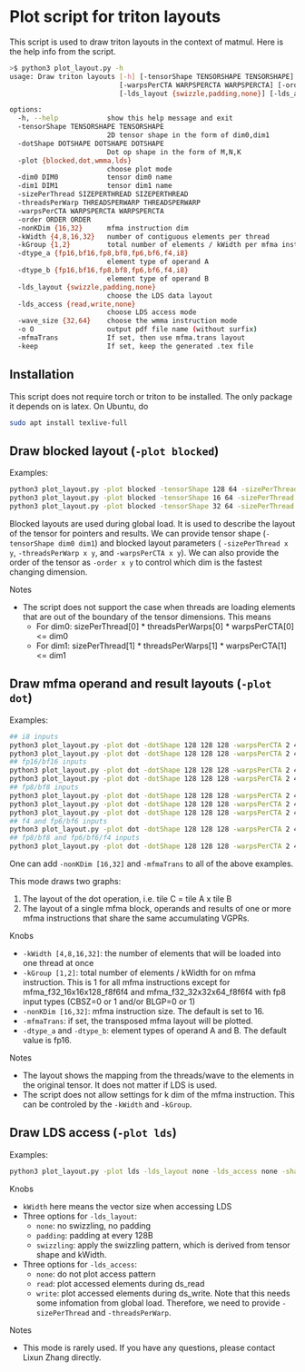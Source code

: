 # Plot script for triton layouts

This script is used to draw triton layouts in the context of matmul.
Here is the help info from the script.

```bash
>$ python3 plot_layout.py -h
usage: Draw triton layouts [-h] [-tensorShape TENSORSHAPE TENSORSHAPE] [-dotShape DOTSHAPE DOTSHAPE DOTSHAPE] [-plot {blocked,dot,wmma,lds}] [-dim0 DIM0] [-dim1 DIM1] [-sizePerThread SIZEPERTHREAD SIZEPERTHREAD] [-threadsPerWarp THREADSPERWARP THREADSPERWARP]
                           [-warpsPerCTA WARPSPERCTA WARPSPERCTA] [-order ORDER ORDER] [-nonKDim {16,32}] [-kWidth {4,8,16,32}] [-kGroup {1,2}] [-dtype_a {fp16,bf16,fp8,bf8,fp6,bf6,f4,i8}] [-dtype_b {fp16,bf16,fp8,bf8,fp6,bf6,f4,i8}]
                           [-lds_layout {swizzle,padding,none}] [-lds_access {read,write,none}] [-wave_size {32,64}] [-o O] [-mfmaTrans] [-keep]

options:
  -h, --help            show this help message and exit
  -tensorShape TENSORSHAPE TENSORSHAPE
                        2D tensor shape in the form of dim0,dim1
  -dotShape DOTSHAPE DOTSHAPE DOTSHAPE
                        Dot op shape in the form of M,N,K
  -plot {blocked,dot,wmma,lds}
                        choose plot mode
  -dim0 DIM0            tensor dim0 name
  -dim1 DIM1            tensor dim1 name
  -sizePerThread SIZEPERTHREAD SIZEPERTHREAD
  -threadsPerWarp THREADSPERWARP THREADSPERWARP
  -warpsPerCTA WARPSPERCTA WARPSPERCTA
  -order ORDER ORDER
  -nonKDim {16,32}      mfma instruction dim
  -kWidth {4,8,16,32}   number of contiguous elements per thread
  -kGroup {1,2}         total number of elements / kWidth per mfma instruction
  -dtype_a {fp16,bf16,fp8,bf8,fp6,bf6,f4,i8}
                        element type of operand A
  -dtype_b {fp16,bf16,fp8,bf8,fp6,bf6,f4,i8}
                        element type of operand B
  -lds_layout {swizzle,padding,none}
                        choose the LDS data layout
  -lds_access {read,write,none}
                        choose LDS access mode
  -wave_size {32,64}    choose the wmma instruction mode
  -o O                  output pdf file name (without surfix)
  -mfmaTrans            If set, then use mfma.trans layout
  -keep                 If set, keep the generated .tex file
```

## Installation
This script does not require torch or triton to be installed. The only package
it depends on is latex. On Ubuntu, do
```bash
sudo apt install texlive-full
```

## Draw blocked layout (`-plot blocked`)

Examples:
```bash
python3 plot_layout.py -plot blocked -tensorShape 128 64 -sizePerThread 1 8 -threadsPerWarp 8 8 -warpsPerCTA 4 1
python3 plot_layout.py -plot blocked -tensorShape 16 64 -sizePerThread 1 8 -threadsPerWarp 16 4 -warpsPerCTA 1 2
python3 plot_layout.py -plot blocked -tensorShape 32 64 -sizePerThread 8 1 -threadsPerWarp 4 16 -warpsPerCTA 1 2 -order 0 1
```

Blocked layouts are used during global load. It is used to describe the layout of the tensor
for pointers and results.
We can provide tensor shape (`-tensorShape dim0 dim1`) and blocked layout parameters (
`-sizePerThread x y`, `-threadsPerWarp x y`, and `-warpsPerCTA x y`).
We can also provide the order of the tensor as `-order x y` to control which dim
is the fastest changing dimension.

Notes
- The script does not support the case when threads are loading elements that are
  out of the boundary of the tensor dimensions. This means
  - For dim0: sizePerThread[0] * threadsPerWarps[0] * warpsPerCTA[0] <= dim0
  - For dim1: sizePerThread[1] * threadsPerWarps[1] * warpsPerCTA[1] <= dim1


## Draw mfma operand and result layouts (`-plot dot`)

Examples:
```bash
## i8 inputs
python3 plot_layout.py -plot dot -dotShape 128 128 128 -warpsPerCTA 2 4 -kWidth 8 -dtype_a i8 -dtype_b i8
python3 plot_layout.py -plot dot -dotShape 128 128 128 -warpsPerCTA 2 4 -kWidth 16 -dtype_a i8 -dtype_b i8
## fp16/bf16 inputs
python3 plot_layout.py -plot dot -dotShape 128 128 128 -warpsPerCTA 2 4 -kWidth 4 -dtype_a fp16 -dtype_b fp16
python3 plot_layout.py -plot dot -dotShape 128 128 128 -warpsPerCTA 2 4 -kWidth 8 -dtype_a fp16 -dtype_b fp16
## fp8/bf8 inputs
python3 plot_layout.py -plot dot -dotShape 128 128 128 -warpsPerCTA 2 4 -kWidth 8 -dtype_a fp8 -dtype_b bf8
python3 plot_layout.py -plot dot -dotShape 128 128 128 -warpsPerCTA 2 4 -kWidth 16 -dtype_a fp8 -dtype_b bf8
python3 plot_layout.py -plot dot -dotShape 128 128 128 -warpsPerCTA 2 4 -kWidth 16 -kGroup 2 -dtype_a fp8 -dtype_b bf8
## f4 and fp6/bf6 inputs
python3 plot_layout.py -plot dot -dotShape 128 128 128 -warpsPerCTA 2 4 -kWidth 32 -kGroup 1 -dtype_a f4 -dtype_b bf6
## fp8/bf8 and fp6/bf6/f4 inputs
python3 plot_layout.py -plot dot -dotShape 128 128 128 -warpsPerCTA 2 4 -kWidth 16 -kGroup 2 -dtype_a fp6 -dtype_b bf8
```

One can add `-nonKDim [16,32]` and `-mfmaTrans` to all of the above examples.

This mode draws two graphs:
1. The layout of the dot operation, i.e. tile C = tile A x tile B
2. The layout of a single mfma block, operands and results of one or more mfma
   instructions that share the same accumulating VGPRs.

Knobs
- `-kWidth [4,8,16,32]`: the number of elements that will be loaded into one thread at once
- `-kGroup [1,2]`: total number of elements / kWidth for on mfma instruction.
   This is 1 for all mfma instructions except for mfma_f32_16x16x128_f8f6f4 and mfma_f32_32x32x64_f8f6f4
   with fp8 input types (CBSZ=0 or 1 and/or BLGP=0 or 1)
- `-nonKDim [16,32]`: mfma instruction size. The default is set to 16.
- `-mfmaTrans`: if set, the transposed mfma layout will be plotted.
- `-dtype_a` and `-dtype_b`: element types of operand A and B. The default value is fp16.

Notes
- The layout shows the mapping from the threads/wave to the elements in the
  original tensor. It does not matter if LDS is used.
- The script does not allow settings for k dim of the mfma instruction.
  This can be controled by the `-kWidth` and `-kGroup`.

## Draw LDS access (`-plot lds`)

Examples:
```bash
python3 plot_layout.py -plot lds -lds_layout none -lds_access none -shape 128 128 64 -kWidth 8
```

Knobs
- `kWidth` here means the vector size when accessing LDS
- Three options for `-lds_layout`:
  - `none`: no swizzling, no padding
  - `padding`: padding at every 128B
  - `swizzling`: apply the swizzling pattern, which is derived from tensor shape and kWidth.
- Three options for `-lds_access`:
  - `none`: do not plot access pattern
  - `read`: plot accessed elements during ds_read
  - `write`: plot accessed elements during ds_write. Note that this needs some infomation from
    global load. Therefore, we need to provide `-sizePerThread` and `-threadsPerWarp`.

Notes
- This mode is rarely used. If you have any questions, please contact Lixun Zhang directly.

